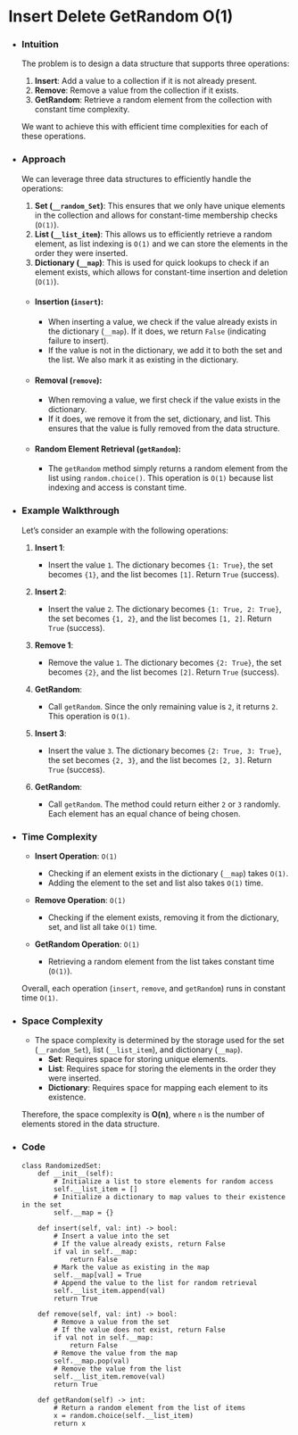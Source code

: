 # Insert Delete GetRandom O(1)

- ### Intuition
    The problem is to design a data structure that supports three operations:
    1. **Insert**: Add a value to a collection if it is not already present.
    2. **Remove**: Remove a value from the collection if it exists.
    3. **GetRandom**: Retrieve a random element from the collection with constant time complexity.

    We want to achieve this with efficient time complexities for each of these operations.

- ### Approach
    We can leverage three data structures to efficiently handle the operations:
    1. **Set (`__random_Set`)**: This ensures that we only have unique elements in the collection and allows for constant-time membership checks (`O(1)`).
    2. **List (`__list_item`)**: This allows us to efficiently retrieve a random element, as list indexing is `O(1)` and we can store the elements in the order they were inserted.
    3. **Dictionary (`__map`)**: This is used for quick lookups to check if an element exists, which allows for constant-time insertion and deletion (`O(1)`).

    - #### Insertion (`insert`):
        - When inserting a value, we check if the value already exists in the dictionary (`__map`). If it does, we return `False` (indicating failure to insert).
        - If the value is not in the dictionary, we add it to both the set and the list. We also mark it as existing in the dictionary.

    - #### Removal (`remove`):
        - When removing a value, we first check if the value exists in the dictionary.
        - If it does, we remove it from the set, dictionary, and list. This ensures that the value is fully removed from the data structure.

    - #### Random Element Retrieval (`getRandom`):
        - The `getRandom` method simply returns a random element from the list using `random.choice()`. This operation is `O(1)` because list indexing and access is constant time.

- ### Example Walkthrough

    Let’s consider an example with the following operations:

    1. **Insert 1**:
        - Insert the value `1`. The dictionary becomes `{1: True}`, the set becomes `{1}`, and the list becomes `[1]`. Return `True` (success).

    2. **Insert 2**:
        - Insert the value `2`. The dictionary becomes `{1: True, 2: True}`, the set becomes `{1, 2}`, and the list becomes `[1, 2]`. Return `True` (success).

    3. **Remove 1**:
        - Remove the value `1`. The dictionary becomes `{2: True}`, the set becomes `{2}`, and the list becomes `[2]`. Return `True` (success).

    4. **GetRandom**:
        - Call `getRandom`. Since the only remaining value is `2`, it returns `2`. This operation is `O(1)`.

    5. **Insert 3**:
        - Insert the value `3`. The dictionary becomes `{2: True, 3: True}`, the set becomes `{2, 3}`, and the list becomes `[2, 3]`. Return `True` (success).

    6. **GetRandom**:
        - Call `getRandom`. The method could return either `2` or `3` randomly. Each element has an equal chance of being chosen.

- ### Time Complexity
    - **Insert Operation**: `O(1)`
        - Checking if an element exists in the dictionary (`__map`) takes `O(1)`.
        - Adding the element to the set and list also takes `O(1)` time.
  
    - **Remove Operation**: `O(1)`
        - Checking if the element exists, removing it from the dictionary, set, and list all take `O(1)` time.
    
    - **GetRandom Operation**: `O(1)`
        - Retrieving a random element from the list takes constant time (`O(1)`).

    Overall, each operation (`insert`, `remove`, and `getRandom`) runs in constant time `O(1)`.

- ### Space Complexity
    - The space complexity is determined by the storage used for the set (`__random_Set`), list (`__list_item`), and dictionary (`__map`).
        - **Set**: Requires space for storing unique elements.
        - **List**: Requires space for storing the elements in the order they were inserted.
        - **Dictionary**: Requires space for mapping each element to its existence.
    
    Therefore, the space complexity is **O(n)**, where `n` is the number of elements stored in the data structure.

- ### Code
    ```python3 []
    class RandomizedSet:
        def __init__(self):
            # Initialize a list to store elements for random access
            self.__list_item = []
            # Initialize a dictionary to map values to their existence in the set
            self.__map = {}

        def insert(self, val: int) -> bool:
            # Insert a value into the set
            # If the value already exists, return False
            if val in self.__map:
                return False
            # Mark the value as existing in the map
            self.__map[val] = True
            # Append the value to the list for random retrieval
            self.__list_item.append(val)
            return True

        def remove(self, val: int) -> bool:
            # Remove a value from the set
            # If the value does not exist, return False
            if val not in self.__map:
                return False
            # Remove the value from the map
            self.__map.pop(val)
            # Remove the value from the list
            self.__list_item.remove(val)
            return True

        def getRandom(self) -> int:
            # Return a random element from the list of items
            x = random.choice(self.__list_item)
            return x
    ```